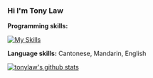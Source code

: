 ### Hi I'm Tony Law

**Programming skills:**  

[![My Skills](https://skillicons.dev/icons?i=ts,nodejs,react,vue,nextjs,umi,antd,tailwind,nestjs,prisma,redis,mysql,docker,rust,wasm,webstorm)](https://skillicons.dev)

**Language skills:**
Cantonese, Mandarin, English

[![tonylaw's github stats](https://github-readme-stats.vercel.app/api?username=tonylawx)](https://github.com/anuraghazra/github-readme-stats)

<!-- Here are some ideas to get you started:
- 🔭 I’m currently working on ...
- 🌱 I’m currently learning ...
- 👯 I’m looking to collaborate on ...
- 🤔 I’m looking for help with ...
- 💬 Ask me about ...
- 📫 How to reach me: ...
- 😄 Pronouns: ...
- ⚡ Fun fact: ...
-->
